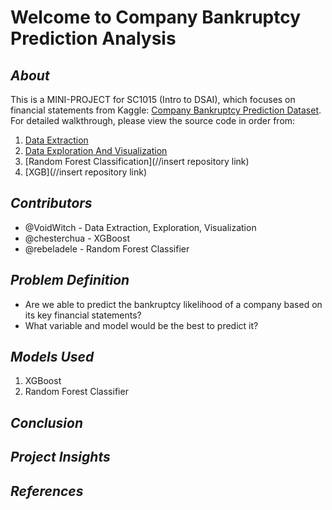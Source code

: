 # Welcome to Company Bankruptcy Prediction Analysis
## _About_
This is a MINI-PROJECT for SC1015 (Intro to DSAI), which focuses on financial statements from Kaggle: [Company Bankruptcy Prediction Dataset](https://www.kaggle.com/datasets/fedesoriano/company-bankruptcy-prediction). For detailed walkthrough, please view the source code in order from:

1. [Data Extraction](https://github.com/VoidWitch/SC1015_miniproject_team8/blob/main/Data_Extraction.ipynb)
2. [Data Exploration And Visualization](https://github.com/VoidWitch/SC1015_miniproject_team8/blob/main/Data_Exploration_Visualization.ipynb)
3. [Random Forest Classification](//insert repository link)
4. [XGB](//insert repository link)

## _Contributors_
- @VoidWitch - Data Extraction, Exploration, Visualization
- @chesterchua - XGBoost
- @rebeladele - Random Forest Classifier

## _Problem Definition_
- Are we able to predict the bankruptcy likelihood of a company based on its key financial statements?
- What variable and model would be the best to predict it?

## _Models Used_
1. XGBoost
2. Random Forest Classifier
 
## _Conclusion_

## _Project Insights_

## _References_


